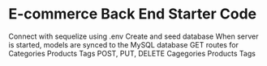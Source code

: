 # E-commerce Back End Starter Code


Connect with sequelize using .env
Create and seed database
When server is started, models are synced to the MySQL database
GET routes for
    Categories
    Products
    Tags
POST, PUT, DELETE
    Cagegories
    Products
    Tags